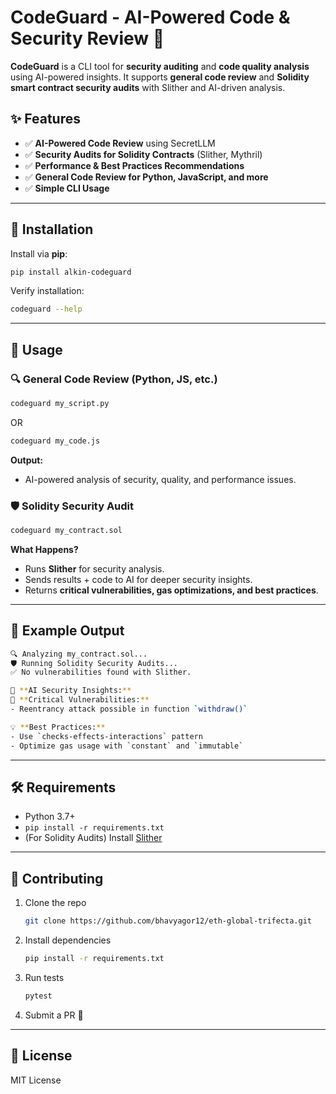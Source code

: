 # CodeGuard - AI-Powered Code & Security Review 🚀

**CodeGuard** is a CLI tool for **security auditing** and **code quality analysis** using AI-powered insights. It supports **general code review** and **Solidity smart contract security audits** with Slither and AI-driven analysis.

## ✨ Features

- ✅ **AI-Powered Code Review** using SecretLLM
- ✅ **Security Audits for Solidity Contracts** (Slither, Mythril)
- ✅ **Performance & Best Practices Recommendations**
- ✅ **General Code Review for Python, JavaScript, and more**
- ✅ **Simple CLI Usage**

---

## 🔧 Installation

Install via **pip**:

```bash
pip install alkin-codeguard
```

Verify installation:

```bash
codeguard --help
```

---

## 🚀 Usage

### 🔍 General Code Review (Python, JS, etc.)

```bash
codeguard my_script.py
```

OR

```bash
codeguard my_code.js
```

**Output:**

- AI-powered analysis of security, quality, and performance issues.

### 🛡️ Solidity Security Audit

```bash
codeguard my_contract.sol
```

**What Happens?**

- Runs **Slither** for security analysis.
- Sends results + code to AI for deeper security insights.
- Returns **critical vulnerabilities, gas optimizations, and best practices**.

---

## 📌 Example Output

```bash
🔍 Analyzing my_contract.sol...
🛡️ Running Solidity Security Audits...
✅ No vulnerabilities found with Slither.

📌 **AI Security Insights:**
🚨 **Critical Vulnerabilities:**
- Reentrancy attack possible in function `withdraw()`

💡 **Best Practices:**
- Use `checks-effects-interactions` pattern
- Optimize gas usage with `constant` and `immutable`
```

---

## 🛠️ Requirements

- Python 3.7+
- `pip install -r requirements.txt`
- (For Solidity Audits) Install [Slither](https://github.com/crytic/slither)

---

## 🤝 Contributing

1. Clone the repo
   ```bash
   git clone https://github.com/bhavyagor12/eth-global-trifecta.git
   ```
2. Install dependencies
   ```bash
   pip install -r requirements.txt
   ```
3. Run tests
   ```bash
   pytest
   ```
4. Submit a PR 🚀

---

## 📜 License

MIT License
